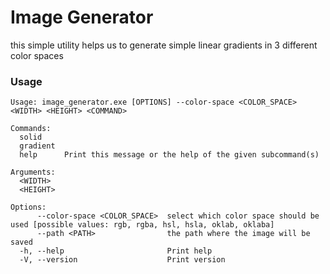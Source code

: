 # Image Generator
this simple utility helps us to generate simple linear gradients in 3 different color spaces

### Usage
```
Usage: image_generator.exe [OPTIONS] --color-space <COLOR_SPACE> <WIDTH> <HEIGHT> <COMMAND>

Commands:
  solid
  gradient
  help      Print this message or the help of the given subcommand(s)

Arguments:
  <WIDTH>
  <HEIGHT>

Options:
      --color-space <COLOR_SPACE>  select which color space should be used [possible values: rgb, rgba, hsl, hsla, oklab, oklaba]
      --path <PATH>                the path where the image will be saved
  -h, --help                       Print help
  -V, --version                    Print version
```
